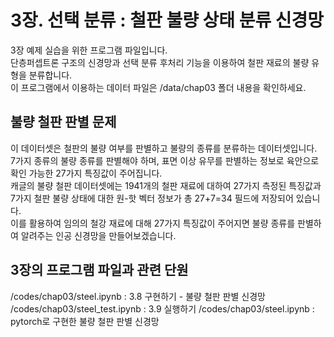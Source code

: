 # 3장. 선택 분류 : 철판 불량 상태 분류 신경망
3장 예제 실습을 위한 프로그램 파일입니다.<br/>
단층퍼셉트론 구조의 신경망과 선택 분류 후처리 기능을 이용하여 철판 재료의 불량 유형을 분류합니다.<br/>
이 프로그램에서 이용하는 데이터 파일은 /data/chap03 폴더 내용을 확인하세요.

## 불량 철판 판별 문제
이 데이터셋은 철판의 불량 여부를 판별하고 불량의 종류를 분류하는 데이터셋입니다.<br/> 7가지 종류의 불량 종류를 판별해야 하며, 표면 이상 유무를 판별하는 정보로 육안으로 확인 가능한 27가지 특징값이 주어집니다.<br/> 캐글의 불량 철판 데이터셋에는 1941개의 철판 재료에 대하여 27가지 측정된 특징값과 7가지 철판 불량 상태에 대한 원-핫 벡터 정보가 총 27+7=34 필드에 저장되어 있습니다.<br/> 이를 활용하여 임의의 철강 재료에 대해 27가지 특징값이 주어지면 불량 종류를 판별하여 알려주는 인공 신경망을 만들어보겠습니다.

## 3장의 프로그램 파일과 관련 단원
/codes/chap03/steel.ipynb : 3.8 구현하기 - 불량 철판 판별 신경망<br/>
/codes/chap03/steel_test.ipynb : 3.9 실행하기
/codes/chap03/steel.ipynb : pytorch로 구현한 불량 철판 판별 신경망